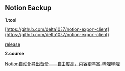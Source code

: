 
## Notion Backup

**1.tool**

[https://github.com/delta1037/notion-export-client](https://github.com/delta1037/notion-export-client)

[release]([https://github.com/delta1037/notion-export-client/releases/tag/v-2.1.2](https://github.com/delta1037/notion-export-client/releases/tag/v-2.1.2))

**2.course**

[Notion自动化导出备份——自由度高，内容更丰富-哔哩哔哩]([https://b23.tv/s3J6toZ](https://b23.tv/s3J6toZ))
